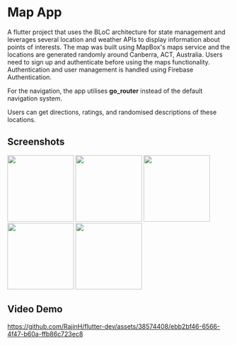 # Map App

A flutter project that uses the BLoC architecture for state management and leverages several location and weather APIs to display information about points of interests. The map was built using MapBox's maps service and the locations are generated randomly around Canberra, ACT, Australia. Users need to sign up and authenticate before using the maps functionality. Authentication and user management is handled using Firebase Authentication.

For the navigation, the app utilises **go_router** instead of the default navigation system.

Users can get directions, ratings, and randomised descriptions of these locations.

## Screenshots

<img width=150 src="https://github.com/RajinH/flutter-dev/assets/38574408/0e8c3225-cc4d-425c-b831-2ea06eaa88bb">
<img width=150 src="https://github.com/RajinH/flutter-dev/assets/38574408/acf0dcb5-3b40-4b8e-bd2f-47300350f092">
<img width=150 src="https://github.com/RajinH/flutter-dev/assets/38574408/a8dac8ae-e31f-4784-84b4-68409b393976">
<img width=150 src="https://github.com/RajinH/flutter-dev/assets/38574408/54100914-b29d-4e5e-a442-57e6d23d7126">
<img width=150 src="https://github.com/RajinH/flutter-dev/assets/38574408/888df691-ac71-4358-9eb6-3e140adc6819">

## Video Demo

https://github.com/RajinH/flutter-dev/assets/38574408/ebb2bf46-6566-4f47-b60a-ffb86c723ec8
